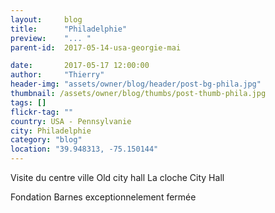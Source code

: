 ```yaml
---
layout:     blog
title:      "Philadelphie"
preview:    "... "
parent-id:  2017-05-14-usa-georgie-mai

date:       2017-05-17 12:00:00
author:     "Thierry"
header-img: "assets/owner/blog/header/post-bg-phila.jpg"
thumbnail: /assets/owner/blog/thumbs/post-thumb-phila.jpg
tags: []
flickr-tag: ""
country: USA - Pennsylvanie
city: Philadelphie
category: "blog"
location: "39.948313, -75.150144"
---
```


Visite du centre ville
Old city hall
La cloche
City Hall



Fondation Barnes exceptionnelement fermée